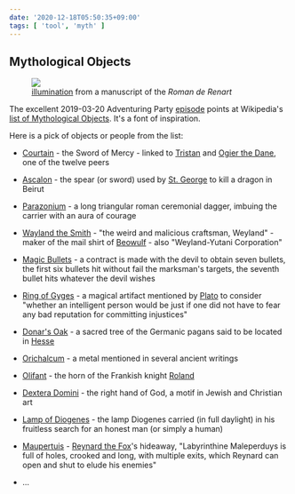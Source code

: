```yaml
---
date: '2020-12-18T05:50:35+09:00'
tags: [ 'tool', 'myth' ]
---
```


## Mythological Objects

<figure class="right">
<a href="images/20201218_renart.jpg"><img src="images/20201218_renart.jpg" loading="lazy" /></a>
<figcaption><a href="https://en.wikipedia.org/wiki/Reynard_the_Fox#/media/File:Roman.de.renart.2.jpg">illumination</a> from a manuscript of the <em>Roman de Renart</em></figcaption>
</figure>

The excellent 2019-03-20 Adventuring Party [episode](https://theadventuringparty.libsyn.com/wis-march-2019-how-to-balance-fun-and-rarity-with-magic-items) points at Wikipedia's [list of Mythological Objects](https://en.wikipedia.org/wiki/List_of_mythological_objects). It's a font of inspiration.

Here is a pick of objects or people from the list:

* [Courtain](https://en.wikipedia.org/wiki/Courtain) - the Sword of Mercy - linked to [Tristan](https://en.wikipedia.org/wiki/Tristan) and [Ogier the Dane](https://en.wikipedia.org/wiki/Ogier_the_Dane), one of the twelve peers

* [Ascalon](https://en.wikipedia.org/wiki/Ascalon) - the spear (or sword) used by [St. George](https://en.wikipedia.org/wiki/St._George) to kill a dragon in Beirut

* [Parazonium](https://en.wikipedia.org/wiki/Parazonium) - a long triangular roman ceremonial dagger, imbuing the carrier with an aura of courage

* [Wayland the Smith](https://en.wikipedia.org/wiki/Wayland_the_Smith) - "the weird and malicious craftsman, Weyland" - maker of the mail shirt of [Beowulf](https://en.wikipedia.org/wiki/Beowulf_(hero)) - also "Weyland-Yutani Corporation"

* [Magic Bullets](https://en.wikipedia.org/wiki/Freisch%C3%BCtz) - a contract is made with the devil to obtain seven bullets, the first six bullets hit without fail the marksman's targets, the seventh bullet hits whatever the devil wishes

* [Ring of Gyges](https://en.wikipedia.org/wiki/Ring_of_Gyges) - a magical artifact mentioned by [Plato](https://en.wikipedia.org/wiki/Plato) to consider "whether an intelligent person would be just if one did not have to fear any bad reputation for committing injustices"

* [Donar's Oak](https://en.wikipedia.org/wiki/Donar%27s_Oak) - a sacred tree of the Germanic pagans said to be located in [Hesse](https://en.wikipedia.org/wiki/Hesse)

* [Orichalcum](https://en.wikipedia.org/wiki/Orichalcum) - a metal mentioned in several ancient writings

* [Olifant](https://en.wikipedia.org/wiki/Olifant_(instrument)) - the horn of the Frankish knight [Roland](https://en.wikipedia.org/wiki/Roland)

* [Dextera Domini](https://en.wikipedia.org/wiki/Hand_of_God_(art)) - the right hand of God, a motif in Jewish and Christian art

* [Lamp of Diogenes](https://en.wikipedia.org/wiki/Diogenes_of_Sinope) - the lamp Diogenes carried (in full daylight) in his fruitless search for an honest man (or simply a human)

* [Maupertuis](https://en.wikipedia.org/wiki/Maleperduis) - [Reynard the Fox](https://en.wikipedia.org/wiki/Reynard_the_Fox)'s hideaway, "Labyrinthine Maleperduys is full of holes, crooked and long, with multiple exits, which Reynard can open and shut to elude his enemies"

* ...

